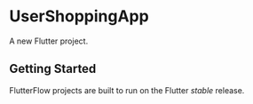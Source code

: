 # UserShoppingApp

A new Flutter project.

## Getting Started

FlutterFlow projects are built to run on the Flutter _stable_ release.
